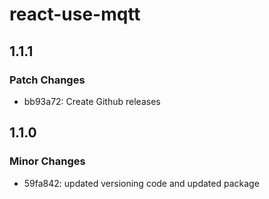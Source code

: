 # react-use-mqtt

## 1.1.1

### Patch Changes

- bb93a72: Create Github releases

## 1.1.0

### Minor Changes

- 59fa842: updated versioning code and updated package
